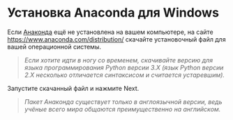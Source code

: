 # Установка Anaconda для Windows

Если [Анаконда](https://www.anaconda.com/) ещё не установлена на вашем компьютере, 
на сайте https://www.anaconda.com/distribution/ скачайте установочный файл для вашей операционной системы. 

> _Если хотите идти в ногу со временем, скачивайте версию для языка программирования Python версии 3.X
> (язык Python версии 2.X несколько отличается синтаксисом и считается устаревшим)._

Запустите скачанный файл и нажмите Next. 
> _Пакет Анаконда существует только в англоязычной версии, ведь учёные всего мира общаются преимущественно на английском._
